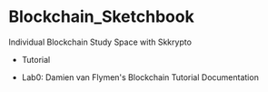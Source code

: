 # Blockchain_Sketchbook
Individual Blockchain Study Space with Skkrypto

* Tutorial
 - Lab0: Damien van Flymen's Blockchain Tutorial Documentation
